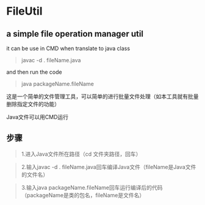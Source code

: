 # FileUtil
## a simple file operation manager util

it can be use in CMD when translate to java class


>javac -d . fileName.java


and then run the code

>java packageName.fileName

  
  
  
这是一个简单的文件管理工具，可以简单的进行批量文件处理（如本工具就有批量删除指定文件的功能）

Java文件可以用CMD运行

## 步骤

>1.进入Java文件所在路径（cd 文件夹路径，回车）

>2.输入javac -d . fileName.java回车编译Java文件（fileName是Java文件的文件名）

>3.输入java packageName.fileName回车运行编译后的代码（packageName是类的包名，fileName是文件名）
